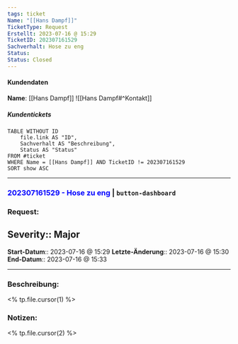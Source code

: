 ```yaml
---
tags: ticket
Name: "[[Hans Dampf]]"
TicketType: Request
Erstellt: 2023-07-16 @ 15:29  
TicketID: 202307161529
Sachverhalt: Hose zu eng
Status: 
Status: Closed
---
```


#### Kundendaten


**Name**: [[Hans Dampf]]
![[Hans Dampf#^Kontakt]]

##### Kundentickets
```dataview
TABLE WITHOUT ID
	file.link AS "ID",
	Sachverhalt AS "Beschreibung",
	Status AS "Status"
FROM #ticket 
WHERE Name = [[Hans Dampf]] AND TicketID != 202307161529
SORT show ASC
```

---

### <font color="blue">202307161529 - Hose zu eng</font>  |  `button-dashboard`

### Request:
**Severity**:: Major
---

**Start-Datum**:: 2023-07-16 @ 15:29 
**Letzte-Änderung**:: 2023-07-16 @ 15:30
**End-Datum**:: 2023-07-16 @ 15:33

---

### Beschreibung:

<% tp.file.cursor(1) %>

### Notizen:

<% tp.file.cursor(2) %>
